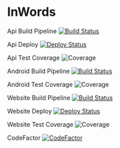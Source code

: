 # InWords

Api Build Pipeline [![Build Status](https://dev.azure.com/InWords/InWordsWebApi/_apis/build/status/WebApi%20Build?branchName=master)](https://dev.azure.com/InWords/InWordsWebApi/_build/latest?definitionId=4&branchName=master)

Api Deploy [![Deploy Status](https://vsrm.dev.azure.com/InWords/_apis/public/Release/badge/b9d41df8-0e90-4c7e-8f1f-0827ff4dd837/1/1)](https://dev.azure.com/InWords/InWordsWebApi/_release?_a=releases&view=mine&definitionId=1)

Api Test Coverage ![Coverage](https://img.shields.io/azure-devops/coverage/InWords/InWordsWebApi/4)

Android Build Pipeline [![Build Status](https://dev.azure.com/InWords/InWordsWebApi/_apis/build/status/Android%20Gradle?branchName=android-develop)](https://dev.azure.com/InWords/InWordsWebApi/_build/latest?definitionId=6&branchName=android-develop)

Android Test Coverage ![Coverage](https://img.shields.io/azure-devops/coverage/InWords/InWordsWebApi/6)

Website Build Pipeline [![Build Status](https://dev.azure.com/InWords/InWordsWebApi/_apis/build/status/Website%20Node?branchName=master)](https://dev.azure.com/InWords/InWordsWebApi/_build/latest?definitionId=10&branchName=master)

Website Deploy [![Deploy Status](https://vsrm.dev.azure.com/InWords/_apis/public/Release/badge/b9d41df8-0e90-4c7e-8f1f-0827ff4dd837/2/2)](https://dev.azure.com/InWords/InWordsWebApi/_release?_a=releases&view=mine&definitionId=2)

Website Test Coverage ![Coverage](https://img.shields.io/azure-devops/coverage/InWords/InWordsWebApi/10)

CodeFactor [![CodeFactor](https://www.codefactor.io/repository/github/inwords/inwords/badge/master)](https://www.codefactor.io/repository/github/inwords/inwords/overview/master)
